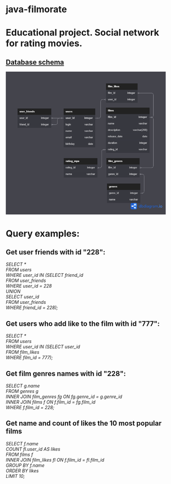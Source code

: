 # java-filmorate
# **Educational project. Social network for rating movies.**

## [**Database schema**](https://www.google.com](https://dbdiagram.io/d/64564506dca9fb07c49d5b10))
![Database Image](filmorate.png)

# **Query examples:**
## **Get user friends with id "228":** <br />
_SELECT * <br />
FROM users <br />
WHERE user_id IN (SELECT friend_id <br />
FROM user_friends <br />
WHERE user_id = 228 <br />
UNION  <br />
SELECT user_id <br />
FROM user_friends <br />
WHERE friend_id = 228); <br />_

## **Get users who add like to the film with id "777":** <br />
_SELECT * <br />
FROM users <br />
WHERE user_id IN (SELECT user_id <br />
FROM film_likes <br />
WHERE film_id = 777); <br />_

## **Get film genres names with id "228":** <br />
_SELECT g.name <br />
FROM genres g <br />
INNER JOIN film_genres fg ON fg.genre_id = g.genre_id <br />
INNER JOIN films f ON f.film_id = fg.film_id <br />
WHERE f.film_id = 228; <br />_

## **Get name and count of likes the 10 most popular films** <br />
_SELECT f.name <br />
COUNT fl.user_id AS likes <br />
FROM films f <br />
INNER JOIN film_likes fl ON f.film_id = fl.film_id <br />
GROUP BY f.name <br />
ORDER BY likes <br />
LIMIT 10;_

